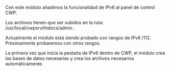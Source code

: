 Con este módulo añadimos la funcionalidad de IPv6 al panel de control CWP.

Los archivos tienen que ser subidos en la ruta: /usr/local/cwpsrv/htdocs/admin .

Actualmente el módulo está siendo probado con rangos de IPv6 /112. Próximamente probaremos con otros rangos.

La primera vez que inicia la pestaña de IPv6 dentro de CWP, el módulo crea las bases de datos necesarias y crea los archivos necesarios automáticamente.
